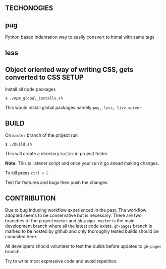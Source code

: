 TECHONOGIES
---
## pug
Python based indentation way to easily consvert to htmal with same tags

## less
Object oriented way of writing CSS, gets converted to CSS
SETUP
---
Install all node packages
```
$ ./npm_global_installs.sh
```

This would install global packages namely `pug, less, live-server`

BUILD
---
On `master` branch of the project run
```
$ ./build.sh
```
This will create a directory `builds` in project folder.

**Note:** This is listener script and once your run it go ahead making changes.

To kill press `ctrl + C`


Test for features and bugs then push the changes.

CONTRIBUTION
---
Due to bug inducing workflow experienced in the past. The workflow adopted seems to be conservative but is necessary.
There are two branches of the project `master` and `gh-pages`. `master` is the main development branch where all the latest code exists. `gh-pages` branch is marked to be hosted by github and only thoroughly tested builds should be commited here.

All developers should volunteer to test the builds before updates to `gh-pages` branch.

Try to write most expressive code and avoid repetition.

